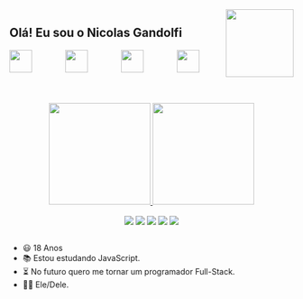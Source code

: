 <img align="right" width="120" height="120" src="https://media.giphy.com/media/6Fy1SaMmEBNTEjN8CB/giphy.gif">    

## Olá! Eu sou o Nicolas Gandolfi

<div style=text-align: "center"; display: "inline_block";>
  <img hidth="30" width="40" src="https://cdn.jsdelivr.net/gh/devicons/devicon/icons/css3/css3-plain.svg" />
      &nbsp;&nbsp;&nbsp;&nbsp;&nbsp;&nbsp;&nbsp;&nbsp;&nbsp;&nbsp;&nbsp;&nbsp;&nbsp;
  <img hidth="30" width="40" src="https://cdn.jsdelivr.net/gh/devicons/devicon/icons/html5/html5-plain.svg" />
      &nbsp;&nbsp;&nbsp;&nbsp;&nbsp;&nbsp;&nbsp;&nbsp;&nbsp;&nbsp;&nbsp;&nbsp;&nbsp;
  <img hidth="30" width="40" src="https://cdn.jsdelivr.net/gh/devicons/devicon/icons/javascript/javascript-plain.svg" />
      &nbsp;&nbsp;&nbsp;&nbsp;&nbsp;&nbsp;&nbsp;&nbsp;&nbsp;&nbsp;&nbsp;&nbsp;&nbsp;
  <img hidth="30" width="40" src="https://cdn.jsdelivr.net/gh/devicons/devicon/icons/python/python-original.svg" />
      &nbsp;&nbsp;&nbsp;&nbsp;&nbsp;&nbsp;&nbsp;&nbsp;&nbsp;&nbsp;&nbsp;&nbsp;&nbsp;
</div>
<br>
<br>

<div align="center">
  <a href="https://github.com/zNIKK">
  <img height="180em" src="https://github-readme-stats.vercel.app/api?username=zNIKK&show_icons=true&theme=radical">
  <img height="180em" src="https://github-readme-stats.vercel.app/api/top-langs/?username=zNIKK&theme=radical&layout=compact&langs_count=10">
  </a>
  
</div>

<br>

<div align="center"> 
  <a href="https://www.youtube.com/channel/UCNApxbcgWHv-aS9n-WDhRLA" target="_blank"><img src="https://img.shields.io/badge/YouTube-FF0000?style=for-the-badge&logo=youtube&logoColor=white" target="_blank"></a>
  <a href="https://www.instagram.com/niickinn/" target="_blank"><img src="https://img.shields.io/badge/-Instagram-%23E4405F?style=for-the-badge&logo=instagram&logoColor=white" target="_blank"></a>
 	<a href="https://www.twitch.tv/z_nikk" target="_blank"><img src="https://img.shields.io/badge/Twitch-9146FF?style=for-the-badge&logo=twitch&logoColor=white" target="_blank"></a>
 <a href="https://discord.com/channels/Nikk#4239" target="_blank"><img src="https://img.shields.io/badge/Discord-7289DA?style=for-the-badge&logo=discord&logoColor=white" target="_blank"></a> 
  <a href = "https://mail.google.com/mail/u/2/#inbox"><img src="https://img.shields.io/badge/-Gmail-%23333?style=for-the-badge&logo=gmail&logoColor=white" target="_blank"></a>
</div>

##

- 😃 18 Anos
- 📚 Estou estudando JavaScript.
- ⏳ No futuro quero me tornar um programador Full-Stack.
- 🤷‍♂️ Ele/Dele.
